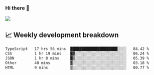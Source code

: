 ### Hi there 👋
<img align="center" src="https://github-readme-stats.vercel.app/api?username=Tumao727&show_icons=true&hide_title=true&theme=dracula" />


## 📈 Weekly development breakdown
<!--START_SECTION:waka-->

```txt
TypeScript   17 hrs 56 mins  █████████████████████░░░░   84.42 %
CSS          1 hr 19 mins    █▓░░░░░░░░░░░░░░░░░░░░░░░   06.24 %
JSON         1 hr 8 mins     █▒░░░░░░░░░░░░░░░░░░░░░░░   05.39 %
Other        40 mins         ▓░░░░░░░░░░░░░░░░░░░░░░░░   03.18 %
HTML         9 mins          ▒░░░░░░░░░░░░░░░░░░░░░░░░   00.77 %
```

<!--END_SECTION:waka-->
